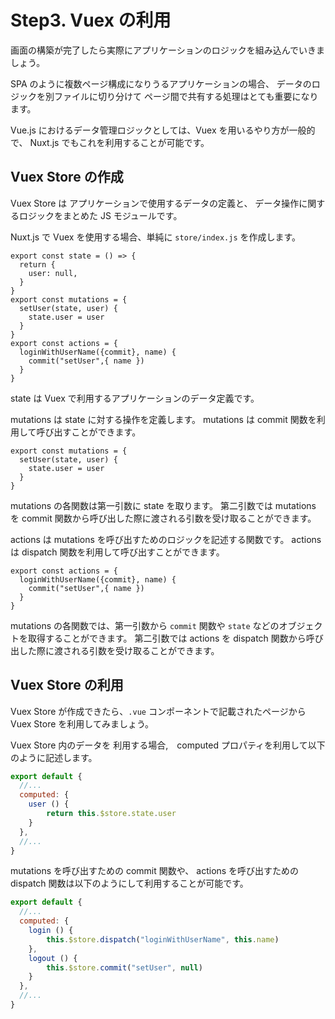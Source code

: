 # Step3. Vuex の利用

画面の構築が完了したら実際にアプリケーションのロジックを組み込んでいきましょう。

SPA のように複数ページ構成になりうるアプリケーションの場合、
データのロジックを別ファイルに切り分けて ページ間で共有する処理はとても重要になります。

Vue.js におけるデータ管理ロジックとしては、Vuex を用いるやり方が一般的で、
Nuxt.js でもこれを利用することが可能です。

## Vuex Store の作成

Vuex Store は アプリケーションで使用するデータの定義と、
データ操作に関するロジックをまとめた JS モジュールです。

Nuxt.js で Vuex を使用する場合、単純に `store/index.js` を作成します。

```
export const state = () => {
  return {
    user: null,
  }
}
export const mutations = {
  setUser(state, user) {
    state.user = user
  }
}
export const actions = {
  loginWithUserName({commit}, name) {
    commit("setUser",{ name })
  }
}
```

state は Vuex で利用するアプリケーションのデータ定義です。

mutations は state に対する操作を定義します。 
mutations は commit 関数を利用して呼び出すことができます。

```
export const mutations = {
  setUser(state, user) {
    state.user = user
  }
}
```

mutations の各関数は第一引数に state を取ります。
第二引数では mutations を commit 関数から呼び出した際に渡される引数を受け取ることができます。

actions は mutations を呼び出すためのロジックを記述する関数です。
actions は dispatch 関数を利用して呼び出すことができます。

```
export const actions = {
  loginWithUserName({commit}, name) {
    commit("setUser",{ name })
  }
}
```

mutations の各関数では、第一引数から `commit` 関数や `state` などのオブジェクトを取得することができます。
第二引数では actions を dispatch 関数から呼び出した際に渡される引数を受け取ることができます。

## Vuex Store の利用

Vuex Store が作成できたら、`.vue` コンポーネントで記載されたページから 
Vuex Store を利用してみましょう。

Vuex Store 内のデータを 利用する場合,　computed プロパティを利用して以下のように記述します。

```js
export default {
  //...    
  computed: {
    user () {
        return this.$store.state.user
    }
  },
  //...    
}
```

mutations を呼び出すための commit 関数や、
actions を呼び出すための dispatch 関数は以下のようにして利用することが可能です。

```js
export default {
  //...    
  computed: {
    login () {
        this.$store.dispatch("loginWithUserName", this.name)
    },
    logout () {
        this.$store.commit("setUser", null)
    }
  },
  //...    
}
```
